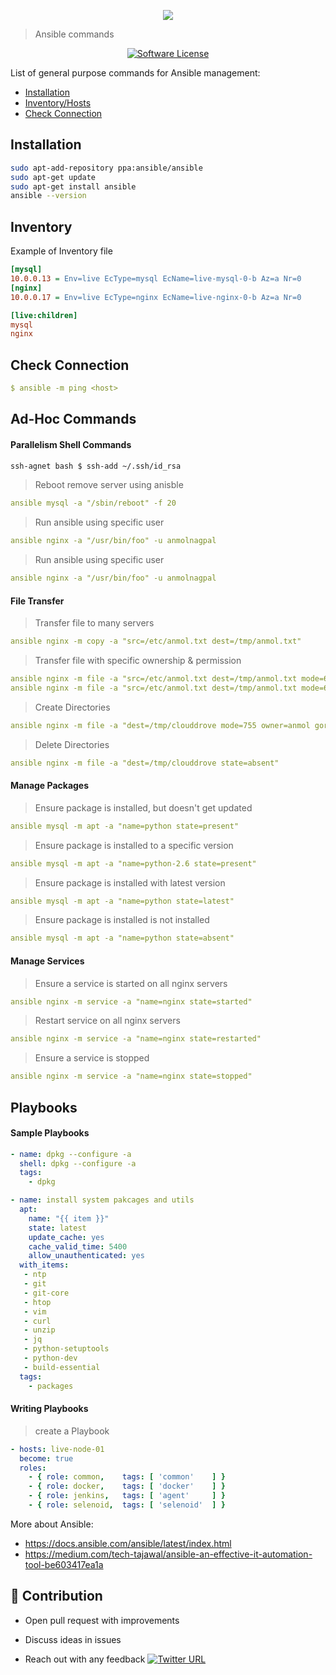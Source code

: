 <p align="center"><img src="https://i.imgur.com/xYb2PRb.png" /></p>

> Ansible commands

<p align="center">
    <a href="LICENSE.md">
      <img src="https://img.shields.io/badge/license-MIT-brightgreen.svg?style=flat-square" alt="Software License">
    </a>
</p>

List of general purpose commands for Ansible management:

- [Installation](#installation)
- [Inventory/Hosts](#inventory)
- [Check Connection](#check-connection)

## Installation

```bash
sudo apt-add-repository ppa:ansible/ansible
sudo apt-get update
sudo apt-get install ansible
ansible --version
```

## Inventory

Example of Inventory file

```ini
[mysql]
10.0.0.13 = Env=live EcType=mysql EcName=live-mysql-0-b Az=a Nr=0
[nginx]
10.0.0.17 = Env=live EcType=nginx EcName=live-nginx-0-b Az=a Nr=0

[live:children] 
mysql
nginx
```

## Check Connection

```yaml
$ ansible -m ping <host>
```

## Ad-Hoc Commands

#### Parallelism Shell Commands

```bash
ssh-agnet bash $ ssh-add ~/.ssh/id_rsa
```
> Reboot remove server using anisble
```yaml
ansible mysql -a "/sbin/reboot" -f 20
```
> Run ansible using specific user
```yaml
ansible nginx -a "/usr/bin/foo" -u anmolnagpal
```   
> Run ansible using specific user
```yaml
ansible nginx -a "/usr/bin/foo" -u anmolnagpal
```   
#### File Transfer

> Transfer file to many servers
```yaml
ansible nginx -m copy -a "src=/etc/anmol.txt dest=/tmp/anmol.txt"
```
> Transfer file with specific ownership & permission
```yaml
ansible nginx -m file -a "src=/etc/anmol.txt dest=/tmp/anmol.txt mode=600"
ansible nginx -m file -a "src=/etc/anmol.txt dest=/tmp/anmol.txt mode=600 owner=anmol gorup=anmol"
```
> Create Directories 
```yaml
ansible nginx -m file -a "dest=/tmp/clouddrove mode=755 owner=anmol gorup=anmol stage=directory"
```
> Delete Directories
```yaml
ansible nginx -m file -a "dest=/tmp/clouddrove state=absent"
```

#### Manage Packages

> Ensure package is installed, but doesn't get updated
```yaml
ansible mysql -m apt -a "name=python state=present"
```
> Ensure package is installed to a specific version
```yaml
ansible mysql -m apt -a "name=python-2.6 state=present"
```
> Ensure package is installed with latest version
```yaml
ansible mysql -m apt -a "name=python state=latest"
```
> Ensure package is installed is not installed
```yaml
ansible mysql -m apt -a "name=python state=absent"
```

#### Manage Services

> Ensure a service is started on all nginx servers
```yaml
ansible nginx -m service -a "name=nginx state=started"
```
> Restart service on all nginx servers
```yaml
ansible nginx -m service -a "name=nginx state=restarted"
```
> Ensure a service is stopped
```yaml
ansible nginx -m service -a "name=nginx state=stopped"
```

## Playbooks

#### Sample Playbooks

```yaml
- name: dpkg --configure -a
  shell: dpkg --configure -a
  tags:
    - dpkg

- name: install system pakcages and utils
  apt:
    name: "{{ item }}"
    state: latest
    update_cache: yes
    cache_valid_time: 5400
    allow_unauthenticated: yes
  with_items:
   - ntp
   - git
   - git-core
   - htop
   - vim
   - curl
   - unzip
   - jq
   - python-setuptools
   - python-dev
   - build-essential
  tags:
    - packages
```

#### Writing Playbooks
> create a Playbook
```yaml
- hosts: live-node-01
  become: true
  roles:
    - { role: common,    tags: [ 'common'    ] }
    - { role: docker,    tags: [ 'docker'    ] }
    - { role: jenkins,   tags: [ 'agent'     ] }
    - { role: selenoid,  tags: [ 'selenoid'  ] }
```
More about Ansible: 

- https://docs.ansible.com/ansible/latest/index.html
- https://medium.com/tech-tajawal/ansible-an-effective-it-automation-tool-be603417ea1a

## 👬 Contribution
- Open pull request with improvements
- Discuss ideas in issues

- Reach out with any feedback [![Twitter URL](https://img.shields.io/twitter/url/https/twitter.com/anmol_nagpal.svg?style=social&label=Follow%20%40anmol_nagpal)](https://twitter.com/anmol_nagpal)

